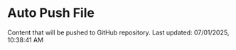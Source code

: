 # Auto Push File

Content that will be pushed to GitHub repository.
Last updated: 07/01/2025, 10:38:41 AM